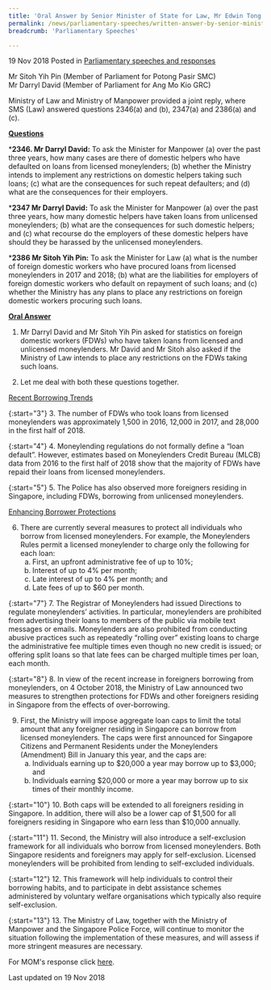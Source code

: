 ```yaml
---
title: 'Oral Answer by Senior Minister of State for Law, Mr Edwin Tong to Parliamentary Questions on Moneylending'
permalink: /news/parliamentary-speeches/written-answer-by-senior-minister-of-state-edwin-tong-to-parliamentary-questions-on-moneylending
breadcrumb: 'Parliamentary Speeches'

---
```




19 Nov 2018 Posted in [Parliamentary speeches and responses](/news/parliamentary-speeches)

Mr Sitoh Yih Pin (Member of Parliament for Potong Pasir SMC)  
Mr Darryl David (Member of Parliament for Ang Mo Kio GRC)  

Ministry of Law and Ministry of Manpower provided a joint reply, where SMS (Law) answered questions 2346(a) and (b), 2347(a) and 2386(a) and (c).

**<u>Questions</u>**

***2346. Mr Darryl David:** To ask the Minister for Manpower (a) over the past three years, how many cases are there of domestic helpers who have defaulted on loans from licensed moneylenders; (b) whether the Ministry intends to implement any restrictions on domestic helpers taking such loans; (c) what are the consequences for such repeat defaulters; and (d) what are the consequences for their employers.
 
***2347 Mr Darryl David:** To ask the Minister for Manpower (a) over the past three years, how many domestic helpers have taken loans from unlicensed moneylenders; (b) what are the consequences for such domestic helpers; and (c) what recourse do the employers of these domestic helpers have should they be harassed by the unlicensed moneylenders.
 
***2386 Mr Sitoh Yih Pin:** To ask the Minister for Law (a) what is the number of foreign domestic workers who have procured loans from licensed moneylenders in 2017 and 2018; (b) what are the liabilities for employers of foreign domestic workers who default on repayment of such loans; and (c) whether the Ministry has any plans to place any restrictions on foreign domestic workers procuring such loans.


**<u>Oral Answer</u>**


1. Mr Darryl David and Mr Sitoh Yih Pin asked for statistics on foreign domestic workers (FDWs) who have taken loans from licensed and unlicensed moneylenders. Mr David and Mr Sitoh also asked if the Ministry of Law intends to place any restrictions on the FDWs taking such loans.
 
2. Let me deal with both these questions together.

<u>Recent Borrowing Trends</u>

{:start="3"}
3. The number of FDWs who took loans from licensed moneylenders was approximately 1,500 in 2016, 12,000 in 2017, and 28,000 in the first half of 2018.

{:start="4"}
4. Moneylending regulations do not formally define a “loan default”. However, estimates based on Moneylenders Credit Bureau (MLCB) data from 2016 to the first half of 2018 show that the majority of FDWs have repaid their loans from licensed moneylenders.

{:start="5"}
5. The Police has also observed more foreigners residing in Singapore, including FDWs, borrowing from unlicensed moneylenders.

<u>Enhancing Borrower Protections</u>

<ol start="6">
<li>There are currently several measures to protect all individuals who borrow from licensed moneylenders. For example, the Moneylenders Rules permit a licensed moneylender to charge only the following for each loan:

<ol style="list-style-type: lower-alpha">
<li>First, an upfront administrative fee of up to 10%; </li>
<li>Interest of up to 4% per month; </li>
<li>Late interest of up to 4% per month; and </li>
<li>Late fees of up to $60 per month.</li>
</ol>

</li>
</ol>

{:start="7"}
7. The Registrar of Moneylenders had issued Directions to regulate moneylenders’ activities. In particular, moneylenders are prohibited from advertising their loans to members of the public via mobile text messages or emails. Moneylenders are also prohibited from conducting abusive practices such as repeatedly “rolling over” existing loans to charge the administrative fee multiple times even though no new credit is issued; or offering split loans so that late fees can be charged multiple times per loan, each month.

{:start="8"}
8. In view of the recent increase in foreigners borrowing from moneylenders, on 4 October 2018, the Ministry of Law announced two measures to strengthen protections for FDWs and other foreigners residing in Singapore from the effects of over-borrowing.

<ol start="9">
<li> First, the Ministry will impose aggregate loan caps to limit the total amount that any foreigner residing in Singapore can borrow from licensed moneylenders. The caps were first announced for Singapore Citizens and Permanent Residents under the Moneylenders (Amendment) Bill in January this year, and the caps are:

<ol style="list-style-type: lower-alpha">
<li>Individuals earning up to $20,000 a year may borrow up to $3,000; and </li>
 
<li>Individuals earning $20,000 or more a year may borrow up to six times of their monthly income. </li>
</ol>

</li>
</ol>

{:start="10"} 
10. Both caps will be extended to all foreigners residing in Singapore. In addition, there will also be a lower cap of $1,500 for all foreigners residing in Singapore who earn less than $10,000 annually.

{:start="11"}
11. Second, the Ministry will also introduce a self-exclusion framework for all individuals who borrow from licensed moneylenders. Both Singapore residents and foreigners may apply for self-exclusion. Licensed moneylenders will be prohibited from lending to self-excluded individuals.

{:start="12"}
12. This framework will help individuals to control their borrowing habits, and to participate in debt assistance schemes administered by voluntary welfare organisations which typically also require self-exclusion.
 
{:start="13"} 
13. The Ministry of Law, together with the Ministry of Manpower and the Singapore Police Force, will continue to monitor the situation following the implementation of these measures, and will assess if more stringent measures are necessary.


For MOM's response click [here](/news/parliamentary-speeches/written-answer-by-ministry-of-manpower-on-fdws-and-moneylending).

<p class="right-side-updated">Last updated on 19 Nov 2018</p> 
